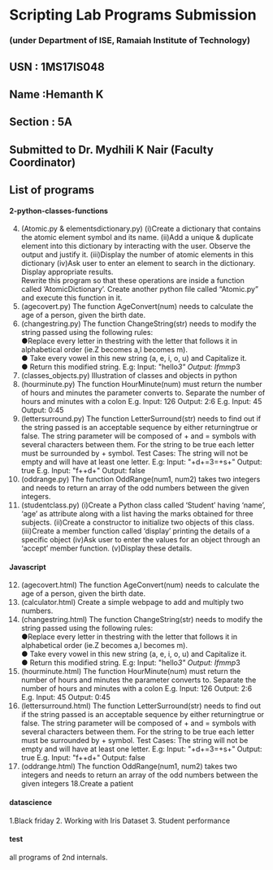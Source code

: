 # Scripting Lab Programs Submission
### (under Department of ISE, Ramaiah Institute of Technology)

## USN : 1MS17IS048

## Name :Hemanth K

## Section : 5A

## Submitted to Dr. Mydhili K Nair (Faculty Coordinator)

## List of programs 
  
#### 2-python-classes-functions

4. (Atomic.py & elementsdictionary.py)  (i)Create a dictionary that contains the atomic element symbol and its name.
(ii)Add a unique & duplicate element into this dictionary by interacting with the user.
Observe the output and justify it. (iii)Display the number of atomic elements in this dictionary
(iv)Ask user to enter an element to search in the dictionary.
Display appropriate results.  
Rewrite this program so that these operations are inside a function called ‘AtomicDictionary’.
Create another python file called “Atomic.py” and execute this function in it.
5. (agecovert.py) The function AgeConvert(num) needs to calculate the age of a person, given the birth date.
6. (changestring.py) The function ChangeString(str) needs to modify the string passed using the following rules:  
●Replace every letter in thestring with the letter that follows it in alphabetical order (ie.Z becomes a,l becomes m).  
● Take every vowel in this new string (a, e, i, o, u) and Capitalize it.  
● Return this modified string.
E.g: Input: "hello*3" Output: Ifmmp*3
7. (classes_objects.py) Illustration of classes and objects in python
8. (hourminute.py) The function HourMinute(num) must return the number of hours and minutes the parameter converts to.
Separate the number of hours and minutes with a colon
E.g. Input: 126  Output: 2:6
E.g. Input: 45 Output: 0:45
9. (lettersurround.py) The function ​LetterSurround(str) needs to find out if the string passed
is an acceptable sequence by either returningtrue or false.
The string parameter will be composed of + and = symbols with several characters between them.
For the string to be true each letter must be surrounded by + symbol.
Test Cases: The string will not be empty and will have at least one letter.
E.g: Input: "+d+=3=+s+" Output: true
E.g. Input: "f++d+"  Output: false
10. (oddrange.py) The function OddRange(num1, num2) takes two integers and needs to return an array
of the odd numbers between the given integers.
11. (studentclass.py) (i)Create a Python class called ‘Student’ having ‘name’, ‘age’ as
attribute along with a list having the marks obtained for three subjects.
(ii)Create a constructor to initialize two objects of this class.
(iii)Create a member function called ‘display’ printing the details of a specific object
(iv)Ask user to enter the values for an object through an ‘accept’ member function.
(v)Display these details.

#### Javascript

12. (agecovert.html) The function AgeConvert(num) needs to calculate the age of a person, given the birth date.
13. (calculator.html) Create a simple webpage to add and multiply two numbers.
14. (changestring.html) The function ChangeString(str) needs to modify the string passed using the following rules:  
●Replace every letter in thestring with the letter that follows it in alphabetical order (ie.Z becomes a,l becomes m).  
● Take every vowel in this new string (a, e, i, o, u) and Capitalize it.  
● Return this modified string.
E.g: Input: "hello*3" Output: Ifmmp*3
15. (hourminute.html) The function HourMinute(num) must return the number of hours and minutes the parameter converts to.
Separate the number of hours and minutes with a colon
E.g. Input: 126  Output: 2:6
E.g. Input: 45 Output: 0:45
16. (lettersurround.html) The function ​LetterSurround(str) needs to find out if the string passed
is an acceptable sequence by either returningtrue or false.
The string parameter will be composed of + and = symbols with several characters between them.
For the string to be true each letter must be surrounded by + symbol.
Test Cases: The string will not be empty and will have at least one letter.
E.g: Input: "+d+=3=+s+" Output: true
E.g. Input: "f++d+"  Output: false
17. (oddrange.html) The function OddRange(num1, num2) takes two integers and needs to return an array
of the odd numbers between the given integers
18.Create a patient
#### datascience
1.Black friday
2. Working with Iris Dataset
3. Student performance
#### test
all programs of 2nd internals.
